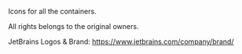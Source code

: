 Icons for all the containers.

All rights belongs to the original owners.

JetBrains Logos & Brand: https://www.jetbrains.com/company/brand/
